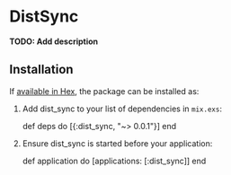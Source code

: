 # DistSync

**TODO: Add description**

## Installation

If [available in Hex](https://hex.pm/docs/publish), the package can be installed as:

  1. Add dist_sync to your list of dependencies in `mix.exs`:

        def deps do
          [{:dist_sync, "~> 0.0.1"}]
        end

  2. Ensure dist_sync is started before your application:

        def application do
          [applications: [:dist_sync]]
        end
